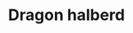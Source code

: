 ---
layout: item
title: Dragon halberd
item-id: 3204
datatable: true
id: 3204
name: "Dragon halberd"
members: true
lowalch: 100000
highalch: 150000
examine: "A dragon halberd."
monsters:
  - id: 2042
    name: "Zulrah"
    members: true
    combat_level: 725
    wiki_url: "https://oldschool.runescape.wiki/w/Zulrah#Serpentine"
    drops:
      - quantity: "1"
        rarity: 0.008064516129032258
        drop_requirements: null
---